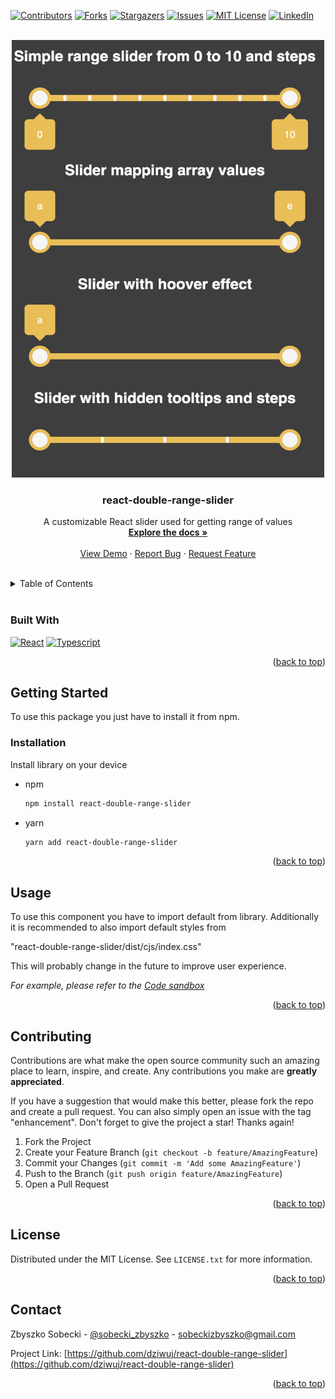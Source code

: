<!-- Improved compatibility of back to top link: See: https://github.com/othneildrew/Best-README-Template/pull/73 -->

<a name="readme-top"></a>

<!--
*** Thanks for checking out the Best-README-Template. If you have a suggestion
*** that would make this better, please fork the repo and create a pull request
*** or simply open an issue with the tag "enhancement".
*** Don't forget to give the project a star!
*** Thanks again! Now go create something AMAZING! :D
-->

<!-- PROJECT SHIELDS -->
<!--
*** I'm using markdown "reference style" links for readability.
*** Reference links are enclosed in brackets [ ] instead of parentheses ( ).
*** See the bottom of this document for the declaration of the reference variables
*** for contributors-url, forks-url, etc. This is an optional, concise syntax you may use.
*** https://www.markdownguide.org/basic-syntax/#reference-style-links
-->

[![Contributors][contributors-shield]][contributors-url]
[![Forks][forks-shield]][forks-url]
[![Stargazers][stars-shield]][stars-url]
[![Issues][issues-shield]][issues-url]
[![MIT License][license-shield]][license-url]
[![LinkedIn][linkedin-shield]][linkedin-url]

<!-- PROJECT LOGO -->
<br />
<div align="center">
  <a href="https://github.com/dziwuj/react-double-range-slider">
    <img src="src/images/react-range-slider-screenshot.png" alt="Image" width="500" height="700">
  </a>

<h3 align="center">react-double-range-slider</h3>

  <p align="center">
    A customizable React slider used for getting range of values
    <br />
    <a href="https://github.com/dziwuj/react-double-range-slider"><strong>Explore the docs »</strong></a>
    <br />
    <br />
    <a href="https://codesandbox.io/s/react-double-range-slider-xi8i2r">View Demo</a>
    ·
    <a href="https://github.com/dziwuj/react-double-range-slider/issues">Report Bug</a>
    ·
    <a href="https://github.com/dziwuj/react-double-range-slider/issues">Request Feature</a>
  </p>
</div>
  </br>

<!-- TABLE OF CONTENTS -->
<details>
  <summary>Table of Contents</summary>
  <ol>
    <li>
      <a href="#about-the-project">About The Project</a>
      <ul>
        <li><a href="#built-with">Built With</a></li>
      </ul>
    </li>
    <li>
      <a href="#getting-started">Getting Started</a>
      <ul>
        <li><a href="#installation">Installation</a></li>
        <!-- <li><a href="#installation">Installation</a></li> -->
      </ul>
    </li>
    <!-- <li><a href="#usage">Usage</a></li>
    <li><a href="#roadmap">Roadmap</a></li> -->
    <li><a href="#contributing">Contributing</a></li>
    <li><a href="#license">License</a></li>
    <li><a href="#contact">Contact</a></li>
    <!-- <li><a href="#acknowledgments">Acknowledgments</a></li> -->
  </ol>
</details>

<!-- ABOUT THE PROJECT -->
<!--
## About The Project

Here's a blank template to get started: To avoid retyping too much info. Do a search and replace with your text editor for the following: `react-double-range-slider`, `linkedin_username`, `email_client`, `email`, `project_description`

<p align="right">(<a href="#readme-top">back to top</a>)</p> -->
  </br>

### Built With

[![React][react.js]][react-url]
[![Typescript][typescript]][typescript-url]

<p align="right">(<a href="#readme-top">back to top</a>)</p>

<!-- GETTING STARTED -->

## Getting Started

To use this package you just have to install it from npm.

### Installation

Install library on your device

-   npm

    ```sh
    npm install react-double-range-slider
    ```

-   yarn
    ```sh
    yarn add react-double-range-slider
    ```

<p align="right">(<a href="#readme-top">back to top</a>)</p>

<!-- ### Installation

1. Get a free API Key at [https://example.com](https://example.com)
2. Clone the repo
    ```sh
    git clone https://github.com/dziwuj/react-double-range-slider.git
    ```
3. Install NPM packages
    ```sh
    npm install
    ```
4. Enter your API in `config.js`
    ```js
    const API_KEY = "ENTER YOUR API";
    ```

<p align="right">(<a href="#readme-top">back to top</a>)</p> -->

<!-- USAGE EXAMPLES -->

## Usage

To use this component you have to import default from library. Additionally it is recommended to also import default styles from

"react-double-range-slider/dist/cjs/index.css"

This will probably change in the future to improve user experience.

_For example, please refer to the [Code sandbox](https://codesandbox.io/s/react-double-range-slider-xi8i2r)_

<p align="right">(<a href="#readme-top">back to top</a>)</p>

<!-- ROADMAP -->
<!--
## Roadmap

-   [ ] Feature 1
-   [ ] Feature 2
-   [ ] Feature 3
    -   [ ] Nested Feature

See the [open issues](https://github.com/dziwuj/react-double-range-slider/issues) for a full list of proposed features (and known issues).

<p align="right">(<a href="#readme-top">back to top</a>)</p> -->

<!-- CONTRIBUTING -->

## Contributing

Contributions are what make the open source community such an amazing place to learn, inspire, and create. Any contributions you make are **greatly appreciated**.

If you have a suggestion that would make this better, please fork the repo and create a pull request. You can also simply open an issue with the tag "enhancement".
Don't forget to give the project a star! Thanks again!

1. Fork the Project
2. Create your Feature Branch (`git checkout -b feature/AmazingFeature`)
3. Commit your Changes (`git commit -m 'Add some AmazingFeature'`)
4. Push to the Branch (`git push origin feature/AmazingFeature`)
5. Open a Pull Request

<p align="right">(<a href="#readme-top">back to top</a>)</p>

<!-- LICENSE -->

## License

Distributed under the MIT License. See `LICENSE.txt` for more information.

<p align="right">(<a href="#readme-top">back to top</a>)</p>

<!-- CONTACT -->

## Contact

Zbyszko Sobecki - [@sobecki_zbyszko](https://twitter.com/sobecki_zbyszko) - sobeckizbyszko@gmail.com

Project Link: [https://github.com/dziwuj/react-double-range-slider](https://github.com/dziwuj/react-double-range-slider)

<p align="right">(<a href="#readme-top">back to top</a>)</p>

<!-- ACKNOWLEDGMENTS -->

<!-- ## Acknowledgments

-   []()
-   []()
-   []()

<p align="right">(<a href="#readme-top">back to top</a>)</p> -->

<!-- MARKDOWN LINKS & IMAGES -->
<!-- https://www.markdownguide.org/basic-syntax/#reference-style-links -->

[contributors-shield]: https://img.shields.io/github/contributors/dziwuj/react-double-range-slider.svg?style=for-the-badge
[contributors-url]: https://github.com/dziwuj/react-double-range-slider/graphs/contributors
[forks-shield]: https://img.shields.io/github/forks/dziwuj/react-double-range-slider.svg?style=for-the-badge
[forks-url]: https://github.com/dziwuj/react-double-range-slider/network/members
[stars-shield]: https://img.shields.io/github/stars/dziwuj/react-double-range-slider.svg?style=for-the-badge
[stars-url]: https://github.com/dziwuj/react-double-range-slider/stargazers
[issues-shield]: https://img.shields.io/github/issues/dziwuj/react-double-range-slider.svg?style=for-the-badge
[issues-url]: https://github.com/dziwuj/react-double-range-slider/issues
[license-shield]: https://img.shields.io/github/license/dziwuj/react-double-range-slider.svg?style=for-the-badge
[license-url]: https://github.com/dziwuj/react-double-range-slider/blob/master/LICENSE.txt
[linkedin-shield]: https://img.shields.io/badge/-LinkedIn-black.svg?style=for-the-badge&logo=linkedin&colorB=555
[linkedin-url]: https://linkedin.com/in/zbyszkosobecki/
[product-screenshot]: images/screenshot.png
[next.js]: https://img.shields.io/badge/next.js-000000?style=for-the-badge&logo=nextdotjs&logoColor=white
[next-url]: https://nextjs.org/
[react.js]: https://img.shields.io/badge/React-20232A?style=for-the-badge&logo=react&logoColor=61DAFB
[react-url]: https://reactjs.org/
[typescript]: https://img.shields.io/badge/TypeScript-20232A?style=for-the-badge&logo=TypeScript&logoColor=3178C6
[typescript-url]: https://typescriptlang.org/
[vue.js]: https://img.shields.io/badge/Vue.js-35495E?style=for-the-badge&logo=vuedotjs&logoColor=4FC08D
[vue-url]: https://vuejs.org/
[angular.io]: https://img.shields.io/badge/Angular-DD0031?style=for-the-badge&logo=angular&logoColor=white
[angular-url]: https://angular.io/
[svelte.dev]: https://img.shields.io/badge/Svelte-4A4A55?style=for-the-badge&logo=svelte&logoColor=FF3E00
[svelte-url]: https://svelte.dev/
[laravel.com]: https://img.shields.io/badge/Laravel-FF2D20?style=for-the-badge&logo=laravel&logoColor=white
[laravel-url]: https://laravel.com
[bootstrap.com]: https://img.shields.io/badge/Bootstrap-563D7C?style=for-the-badge&logo=bootstrap&logoColor=white
[bootstrap-url]: https://getbootstrap.com
[jquery.com]: https://img.shields.io/badge/jQuery-0769AD?style=for-the-badge&logo=jquery&logoColor=white
[jquery-url]: https://jquery.com
